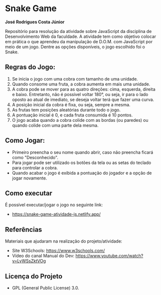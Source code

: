 # Snake Game

**José Rodrigues Costa Júnior**

Repositório para resolução da atividade sobre JavaScript da disciplina de Desenvolvimento Web da faculdade. A atividade tem como objetivo colocar em prática o que aprendeu da manipulação de D.O.M. com JavaScript por meio de um jogo. Dentre as opções disponíveis, o jogo escolhido foi o Snake.

## Regras do Jogo:

1. Se inicia o jogo com uma cobra com tamanho de uma unidade.
2. Quando consome uma fruta, a cobra aumenta em mais uma unidade.
3. A cobra pode se mover para as quatro direções: cima, esquerda, direita e baixo. Entretanto, não é possível voltar 180°, ou seja, ir para o lado oposto ao atual de imediato, se deseja voltar terá que fazer uma curva.
4. A posição inicial da cobra é fixa, ou seja, sempre a mesma.
5. As frutas tem posições aleatórias durante todo o jogo.
6. A pontuação inicial é 0, e cada fruta consumida é 10 pontos.
7. O jogo acaba quando a cobra colide com as bordas (ou paredes) ou quando colide com uma parte dela mesma.

## Como Jogar:

* Primeiro preencha o seu nome quando abrir, caso não preencha ficará como "Desconhecido".
* Para jogar pode ser utilizado os botões da tela ou as setas do teclado para controlar a cobra.
* Quando acabar o jogo é exibida a pontuação do jogador e a opção de jogar novamente.

## Como executar

É possível executar/jogar o jogo no seguinte link:

* https://snake-game-atividade-js.netlify.app/

## Referências

Materiais que ajudaram na realização do projeto/atividade:

* Site W3Schools: https://www.w3schools.com/
* Vídeo do canal Manual do Dev: https://www.youtube.com/watch?v=LyWSsZktVOg

## Licença do Projeto

- GPL (General Public License) 3.0.

